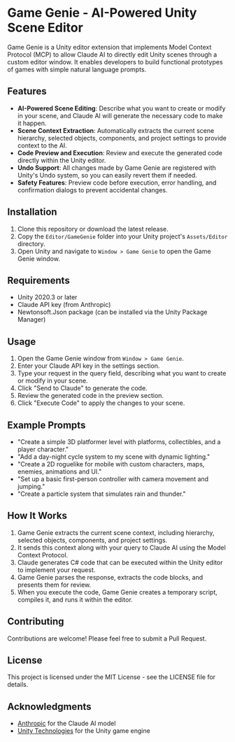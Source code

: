 # Game Genie - AI-Powered Unity Scene Editor

Game Genie is a Unity editor extension that implements Model Context Protocol (MCP) to allow Claude AI to directly edit Unity scenes through a custom editor window. It enables developers to build functional prototypes of games with simple natural language prompts.

## Features

- **AI-Powered Scene Editing**: Describe what you want to create or modify in your scene, and Claude AI will generate the necessary code to make it happen.
- **Scene Context Extraction**: Automatically extracts the current scene hierarchy, selected objects, components, and project settings to provide context to the AI.
- **Code Preview and Execution**: Review and execute the generated code directly within the Unity editor.
- **Undo Support**: All changes made by Game Genie are registered with Unity's Undo system, so you can easily revert them if needed.
- **Safety Features**: Preview code before execution, error handling, and confirmation dialogs to prevent accidental changes.

## Installation

1. Clone this repository or download the latest release.
2. Copy the `Editor/GameGenie` folder into your Unity project's `Assets/Editor` directory.
3. Open Unity and navigate to `Window > Game Genie` to open the Game Genie window.

## Requirements

- Unity 2020.3 or later
- Claude API key (from Anthropic)
- Newtonsoft.Json package (can be installed via the Unity Package Manager)

## Usage

1. Open the Game Genie window from `Window > Game Genie`.
2. Enter your Claude API key in the settings section.
3. Type your request in the query field, describing what you want to create or modify in your scene.
4. Click "Send to Claude" to generate the code.
5. Review the generated code in the preview section.
6. Click "Execute Code" to apply the changes to your scene.

## Example Prompts

- "Create a simple 3D platformer level with platforms, collectibles, and a player character."
- "Add a day-night cycle system to my scene with dynamic lighting."
- "Create a 2D roguelike for mobile with custom characters, maps, enemies, animations and UI."
- "Set up a basic first-person controller with camera movement and jumping."
- "Create a particle system that simulates rain and thunder."

## How It Works

1. Game Genie extracts the current scene context, including hierarchy, selected objects, components, and project settings.
2. It sends this context along with your query to Claude AI using the Model Context Protocol.
3. Claude generates C# code that can be executed within the Unity editor to implement your request.
4. Game Genie parses the response, extracts the code blocks, and presents them for review.
5. When you execute the code, Game Genie creates a temporary script, compiles it, and runs it within the editor.

## Contributing

Contributions are welcome! Please feel free to submit a Pull Request.

## License

This project is licensed under the MIT License - see the LICENSE file for details.

## Acknowledgments

- [Anthropic](https://www.anthropic.com/) for the Claude AI model
- [Unity Technologies](https://unity.com/) for the Unity game engine
